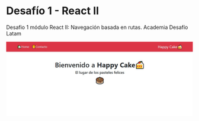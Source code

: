 # Desafío 1 - React II
Desafio 1 módulo React II: Navegación basada en rutas. Academia Desafío Latam

<img src="./public/screenshot.jpg" width="800px">
